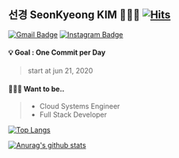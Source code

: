## 선경 SeonKyeong KIM 🙋🏻‍♀️ [![Hits](https://hits.seeyoufarm.com/api/count/incr/badge.svg?url=https%3A%2F%2Fgithub.com%2FSK9604&count_bg=%23E3909B&title_bg=%23A2A2A2&icon=&icon_color=%23E7E7E7&title=hits&edge_flat=false)](https://hits.seeyoufarm.com)

[![Gmail Badge](https://img.shields.io/badge/Gmail-d14836?style=flat-square&logo=Gmail&logoColor=white&link=mailto:tjsrud428@gmail.com)](mailto:tjsrud428@gmail.com)
[![Instagram Badge](https://img.shields.io/badge/-Instagram-dd2a7b?style=flat-square&logo=instagram&logoColor=white&link=https://www.instagram.com/sk_kim_96/)](https://www.instagram.com/sk_kim_96/)

#### 💡 Goal : One Commit per Day
>start at jun 21, 2020

#### 👩🏻‍💻 Want to be..
>- Cloud Systems Engineer
>- Full Stack Developer
 
[![Top Langs](https://github-readme-stats.vercel.app/api/top-langs/?username=SK9604&layout=compact)](https://github.com/anuraghazra/github-readme-stats)

[![Anurag's github stats](https://github-readme-stats.vercel.app/api?username=SK9604)](https://github.com/anuraghazra/github-readme-stats)

